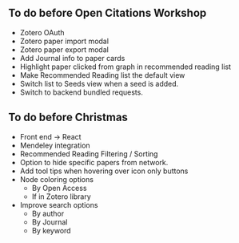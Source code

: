 
## To do before Open Citations Workshop

* Zotero OAuth
* Zotero paper import modal
* Zotero paper export modal
* Add Journal info to paper cards
* Highlight paper clicked from graph in recommended reading list
* Make Recommended Reading list the default view
* Switch list to Seeds view when a seed is added.
* Switch to backend bundled requests.

## To do before Christmas

* Front end -> React
* Mendeley integration
* Recommended Reading Filtering / Sorting
* Option to hide specific papers from network.
* Add tool tips when hovering over icon only buttons
* Node coloring options
  * By Open Access
  * If in Zotero library
* Improve search options
  * By author
  * By Journal
  * By keyword
